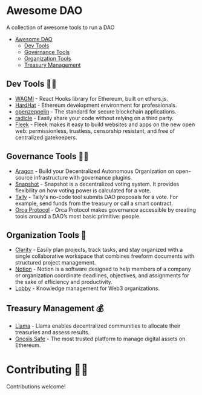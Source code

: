 # Awesome DAO
A collection of awesome tools to run a DAO

* [Awesome DAO](#awesome-dao)
  * [Dev Tools](#dev-tools-%EF%B8%8F)
  * [Governance Tools](#governance-tools-%EF%B8%8F)
  * [Organization Tools](#organization-tools-%EF%B8%8F)
  * [Treasury Management](#treasury-management-)

## Dev Tools 🧙‍♀️

* [WAGMI](https://wagmi.sh/) - React Hooks library for Ethereum, built on ethers.js.
* [HardHat](https://github.com/bower/bower) - Ethereum development environment for professionals.
* [openzeppelin](https://openzeppelin.com/) - The standard for secure blockchain applications.
* [radicle](https://radicle.xyz/) - Easily share your code without relying on a third party.
* [Fleek](https://fleek.co/) - Fleek makes it easy to build websites and apps on the new open web: permissionless, trustless, censorship resistant, and free of centralized gatekeepers.

## Governance Tools 🧑‍⚖️

* [Aragon](https://aragon.org/) - Build your Decentralized Autonomous Organization on open-source infrastructure with governance plugins.
* [Snapshot](https://snapshot.org) - Snapshot is a decentralized voting system. It provides flexibility on how voting power is calculated for a vote.
* [Tally](https://www.tally.xyz/) - Tally's no-code tool submits DAO proposals for a vote. For example, send funds from the treasury or call a smart contract.
* [Orca Protocol](https://www.orcaprotocol.org/) - Orca Protocol makes governance accessible by creating tools around a DAO’s most basic primitive: people.

## Organization Tools 🧠

* [Clarity](https://www.clarity.so/) - Easily plan projects, track tasks, and stay organized with a single collaborative workspace that combines freeform documents with structured project management.
* [Notion](https://www.notion.so/) - Notion is a software designed to help members of a company or organization coordinate deadlines, objectives, and assignments for the sake of efficiency and productivity.
* [Lobby](https://www.lobby.so/) - Knowledge management for Web3 organizations.

## Treasury Management 💰

* [Llama](https://llama.xyz/) - Llama enables decentralized communities to allocate their treasuries and assess results.
* [Gnosis Safe](https://gnosis-safe.io/) - The most trusted platform to manage digital assets on Ethereum.




# Contributing 👩‍💻

Contributions welcome!


